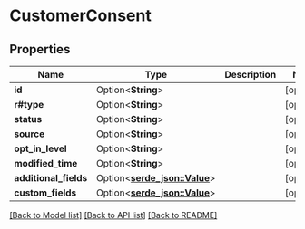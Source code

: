 # CustomerConsent

## Properties

Name | Type | Description | Notes
------------ | ------------- | ------------- | -------------
**id** | Option<**String**> |  | [optional]
**r#type** | Option<**String**> |  | [optional]
**status** | Option<**String**> |  | [optional]
**source** | Option<**String**> |  | [optional]
**opt_in_level** | Option<**String**> |  | [optional]
**modified_time** | Option<**String**> |  | [optional]
**additional_fields** | Option<[**serde_json::Value**](.md)> |  | [optional]
**custom_fields** | Option<[**serde_json::Value**](.md)> |  | [optional]

[[Back to Model list]](../README.md#documentation-for-models) [[Back to API list]](../README.md#documentation-for-api-endpoints) [[Back to README]](../README.md)


